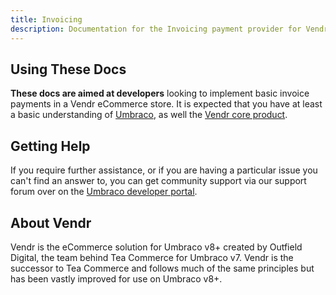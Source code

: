 ```yaml
---
title: Invoicing
description: Documentation for the Invoicing payment provider for Vendr, the eCommerce solution for Umbraco v8+
---
```


## Using These Docs

**These docs are aimed at developers** looking to implement basic invoice payments in a Vendr eCommerce store. It is expected that you have at least a basic understanding of [Umbraco](https://umbraco.com), as well the [Vendr core product](../../../../core/).

## Getting Help

If you require further assistance, or if you are having a particular issue you can't find an answer to, you can get community support via our support forum over on the [Umbraco developer portal](https://our.umbraco.com/packages/website-utilities/vendr/vendr-support/).

## About Vendr

Vendr is the eCommerce solution for Umbraco v8+ created by Outfield Digital, the team behind Tea Commerce for Umbraco v7. Vendr is the successor to Tea Commerce and follows much of the same principles but has been vastly improved for use on Umbraco v8+.